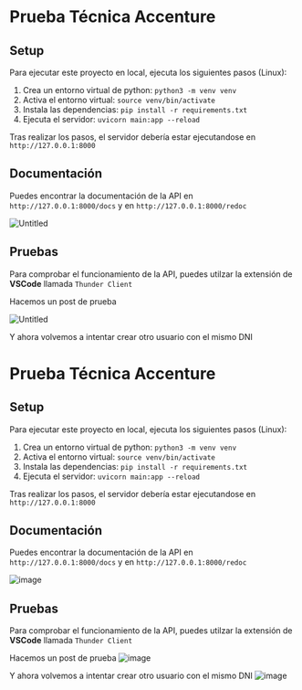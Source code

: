 # Prueba Técnica Accenture

## Setup

Para ejecutar este proyecto en local, ejecuta los siguientes pasos (Linux):

1. Crea un entorno virtual de python: `python3 -m venv venv`
2. Activa el entorno virtual: `source venv/bin/activate`
3. Instala las dependencias: `pip install -r requirements.txt`
4. Ejecuta el servidor: `uvicorn main:app --reload`

Tras realizar los pasos, el servidor debería estar ejecutandose en `http://127.0.0.1:8000` 

## Documentación

Puedes encontrar la documentación de la API en `http://127.0.0.1:8000/docs`  y en `http://127.0.0.1:8000/redoc` 

![Untitled](https://prod-files-secure.s3.us-west-2.amazonaws.com/6dca3253-0e96-4032-821c-b20545e84ed2/672f8a0c-27e3-4546-b779-b04610c98b0f/Untitled.png)

## Pruebas

Para comprobar el funcionamiento de la API, puedes utilzar la extensión de **VSCode** llamada `Thunder Client` 

Hacemos un post de prueba

![Untitled](https://prod-files-secure.s3.us-west-2.amazonaws.com/6dca3253-0e96-4032-821c-b20545e84ed2/90a2c384-0059-4ee5-abf9-dc1a3114d3f8/Untitled.png)

Y ahora volvemos a intentar crear otro usuario con el mismo DNI

# Prueba Técnica Accenture

## Setup

Para ejecutar este proyecto en local, ejecuta los siguientes pasos (Linux):

1. Crea un entorno virtual de python: `python3 -m venv venv`
2. Activa el entorno virtual: `source venv/bin/activate`
3. Instala las dependencias: `pip install -r requirements.txt`
4. Ejecuta el servidor: `uvicorn main:app --reload`

Tras realizar los pasos, el servidor debería estar ejecutandose en `http://127.0.0.1:8000` 

## Documentación

Puedes encontrar la documentación de la API en `http://127.0.0.1:8000/docs`  y en `http://127.0.0.1:8000/redoc` 

![image](https://github.com/aritzjl/Accenture-Prueba-Tecnica/assets/129123101/f314feab-d7e0-4bb3-b5b9-5e2e93dc57d2)


## Pruebas

Para comprobar el funcionamiento de la API, puedes utilzar la extensión de **VSCode** llamada `Thunder Client` 

Hacemos un post de prueba
![image](https://github.com/aritzjl/Accenture-Prueba-Tecnica/assets/129123101/c537e602-948c-41cf-b36b-d775bee30222)



Y ahora volvemos a intentar crear otro usuario con el mismo DNI
![image](https://github.com/aritzjl/Accenture-Prueba-Tecnica/assets/129123101/f9946609-c46c-4905-bd92-024063d33970)


